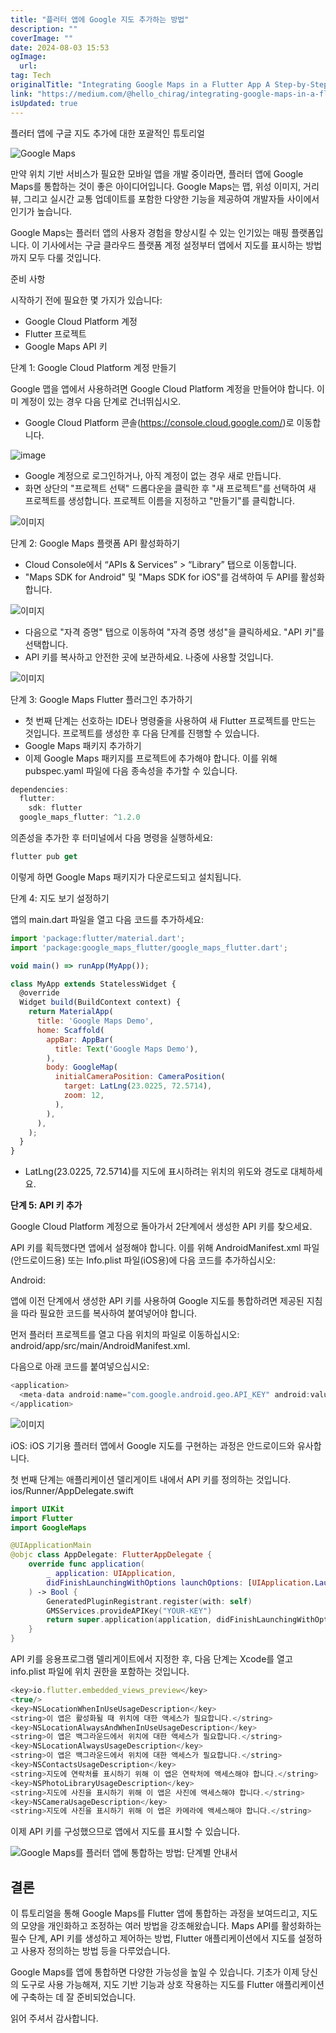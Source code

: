 ```yaml
---
title: "플러터 앱에 Google 지도 추가하는 방법"
description: ""
coverImage: ""
date: 2024-08-03 15:53
ogImage: 
  url: 
tag: Tech
originalTitle: "Integrating Google Maps in a Flutter App A Step-by-Step Guide"
link: "https://medium.com/@hello_chirag/integrating-google-maps-in-a-flutter-app-a-step-by-step-guide-8f1e2cc4fcc0"
isUpdated: true
---
```






플러터 앱에 구글 지도 추가에 대한 포괄적인 튜토리얼

![Google Maps](https://miro.medium.com/v2/resize:fit:1400/1*ns7trWP7w7pHnLTk5WHPxw.gif)

만약 위치 기반 서비스가 필요한 모바일 앱을 개발 중이라면, 플러터 앱에 Google Maps를 통합하는 것이 좋은 아이디어입니다. Google Maps는 맵, 위성 이미지, 거리뷰, 그리고 실시간 교통 업데이트를 포함한 다양한 기능을 제공하여 개발자들 사이에서 인기가 높습니다.

Google Maps는 플러터 앱의 사용자 경험을 향상시킬 수 있는 인기있는 매핑 플랫폼입니다. 이 기사에서는 구글 클라우드 플랫폼 계정 설정부터 앱에서 지도를 표시하는 방법까지 모두 다룰 것입니다.

<div class="content-ad"></div>

준비 사항

시작하기 전에 필요한 몇 가지가 있습니다:

- Google Cloud Platform 계정
- Flutter 프로젝트
- Google Maps API 키

단계 1: Google Cloud Platform 계정 만들기

<div class="content-ad"></div>

Google 맵을 앱에서 사용하려면 Google Cloud Platform 계정을 만들어야 합니다. 이미 계정이 있는 경우 다음 단계로 건너뛰십시오.

- Google Cloud Platform 콘솔(https://console.cloud.google.com/)로 이동합니다.

![image](https://miro.medium.com/v2/resize:fit:1200/1*Q3wHEv2mpEWO3nXtfAAXFg.gif)

- Google 계정으로 로그인하거나, 아직 계정이 없는 경우 새로 만듭니다.
- 화면 상단의 "프로젝트 선택" 드롭다운을 클릭한 후 "새 프로젝트"를 선택하여 새 프로젝트를 생성합니다. 프로젝트 이름을 지정하고 "만들기"를 클릭합니다.

<div class="content-ad"></div>

![이미지](https://miro.medium.com/v2/resize:fit:1200/1*b-jPloCJ90IcFlepXkNV6w.gif)

단계 2: Google Maps 플랫폼 API 활성화하기

- Cloud Console에서 “APIs & Services” > “Library” 탭으로 이동합니다.
- "Maps SDK for Android" 및 "Maps SDK for iOS"를 검색하여 두 API를 활성화합니다.

![이미지](https://miro.medium.com/v2/resize:fit:1200/1*PmmwOAtr_j7QaHnLwyYPiw.gif)

<div class="content-ad"></div>

- 다음으로 "자격 증명" 탭으로 이동하여 "자격 증명 생성"을 클릭하세요. "API 키"를 선택합니다.
- API 키를 복사하고 안전한 곳에 보관하세요. 나중에 사용할 것입니다.

![이미지](https://miro.medium.com/v2/resize:fit:1200/1*BFFzPhuW_nLNESnrdTXGlA.gif)

단계 3: Google Maps Flutter 플러그인 추가하기

- 첫 번째 단계는 선호하는 IDE나 명령줄을 사용하여 새 Flutter 프로젝트를 만드는 것입니다. 프로젝트를 생성한 후 다음 단계를 진행할 수 있습니다.
- Google Maps 패키지 추가하기
- 이제 Google Maps 패키지를 프로젝트에 추가해야 합니다. 이를 위해 pubspec.yaml 파일에 다음 종속성을 추가할 수 있습니다.

<div class="content-ad"></div>

```js
dependencies:
  flutter:
    sdk: flutter
  google_maps_flutter: ^1.2.0
```

의존성을 추가한 후 터미널에서 다음 명령을 실행하세요:

```js
flutter pub get
```

이렇게 하면 Google Maps 패키지가 다운로드되고 설치됩니다.

<div class="content-ad"></div>

단계 4: 지도 보기 설정하기

앱의 main.dart 파일을 열고 다음 코드를 추가하세요:

```js
import 'package:flutter/material.dart';
import 'package:google_maps_flutter/google_maps_flutter.dart';

void main() => runApp(MyApp());

class MyApp extends StatelessWidget {
  @override
  Widget build(BuildContext context) {
    return MaterialApp(
      title: 'Google Maps Demo',
      home: Scaffold(
        appBar: AppBar(
          title: Text('Google Maps Demo'),
        ),
        body: GoogleMap(
          initialCameraPosition: CameraPosition(
            target: LatLng(23.0225, 72.5714),
            zoom: 12,
          ),
        ),
      ),
    );
  }
}
```

- LatLng(23.0225, 72.5714)를 지도에 표시하려는 위치의 위도와 경도로 대체하세요.

<div class="content-ad"></div>

**단계 5: API 키 추가**

Google Cloud Platform 계정으로 돌아가서 2단계에서 생성한 API 키를 찾으세요.

API 키를 획득했다면 앱에서 설정해야 합니다. 이를 위해 AndroidManifest.xml 파일(안드로이드용) 또는 Info.plist 파일(iOS용)에 다음 코드를 추가하십시오:

Android:

<div class="content-ad"></div>

앱에 이전 단계에서 생성한 API 키를 사용하여 Google 지도를 통합하려면 제공된 지침을 따라 필요한 코드를 복사하여 붙여넣어야 합니다.

먼저 플러터 프로젝트를 열고 다음 위치의 파일로 이동하십시오: android/app/src/main/AndroidManifest.xml.

다음으로 아래 코드를 붙여넣으십시오:

```js
<application>
  <meta-data android:name="com.google.android.geo.API_KEY" android:value="여기에 API 키를 입력하세요" />
</application>
```

<div class="content-ad"></div>

![이미지](https://miro.medium.com/v2/resize:fit:1200/1*f1MCg_vimeuJa0nRuzdx7g.gif)

iOS:
iOS 기기용 플러터 앱에서 Google 지도를 구현하는 과정은 안드로이드와 유사합니다.

첫 번째 단계는 애플리케이션 델리게이트 내에서 API 키를 정의하는 것입니다. ios/Runner/AppDelegate.swift

```swift
import UIKit
import Flutter
import GoogleMaps

@UIApplicationMain
@objc class AppDelegate: FlutterAppDelegate {
    override func application(
        _ application: UIApplication,
        didFinishLaunchingWithOptions launchOptions: [UIApplication.LaunchOptionsKey: Any]?
    ) -> Bool {
        GeneratedPluginRegistrant.register(with: self)
        GMSServices.provideAPIKey("YOUR-KEY")
        return super.application(application, didFinishLaunchingWithOptions: launchOptions)
    }
}
```

<div class="content-ad"></div>

API 키를 응용프로그램 델리게이트에서 지정한 후, 다음 단계는 Xcode를 열고 info.plist 파일에 위치 권한을 포함하는 것입니다.

```js
<key>io.flutter.embedded_views_preview</key>
<true/>
<key>NSLocationWhenInUseUsageDescription</key>
<string>이 앱은 활성화될 때 위치에 대한 액세스가 필요합니다.</string>
<key>NSLocationAlwaysAndWhenInUseUsageDescription</key>
<string>이 앱은 백그라운드에서 위치에 대한 액세스가 필요합니다.</string>
<key>NSLocationAlwaysUsageDescription</key>
<string>이 앱은 백그라운드에서 위치에 대한 액세스가 필요합니다.</string>
<key>NSContactsUsageDescription</key>
<string>지도에 연락처를 표시하기 위해 이 앱은 연락처에 액세스해야 합니다.</string>
<key>NSPhotoLibraryUsageDescription</key>
<string>지도에 사진을 표시하기 위해 이 앱은 사진에 액세스해야 합니다.</string>
<key>NSCameraUsageDescription</key>
<string>지도에 사진을 표시하기 위해 이 앱은 카메라에 액세스해야 합니다.</string>
```

이제 API 키를 구성했으므로 앱에서 지도를 표시할 수 있습니다.

![Google Maps를 플러터 앱에 통합하는 방법: 단계별 안내서](/assets/img/Integrating-Google-Maps-in-a-Flutter-App:-A-Step-by-Step-Guide_6.png)

<div class="content-ad"></div>

## 결론

이 튜토리얼을 통해 Google Maps를 Flutter 앱에 통합하는 과정을 보여드리고, 지도의 모양을 개인화하고 조정하는 여러 방법을 강조해왔습니다. Maps API를 활성화하는 필수 단계, API 키를 생성하고 제어하는 방법, Flutter 애플리케이션에서 지도를 설정하고 사용자 정의하는 방법 등을 다루었습니다.

Google Maps를 앱에 통합하면 다양한 가능성을 높일 수 있습니다. 기초가 이제 당신의 도구로 사용 가능해져, 지도 기반 기능과 상호 작용하는 지도를 Flutter 애플리케이션에 구축하는 데 잘 준비되었습니다.

읽어 주셔서 감사합니다.

